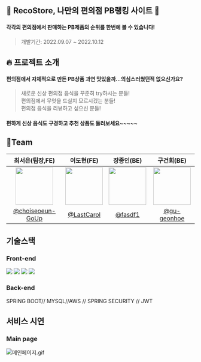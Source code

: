 

## 🍙 RecoStore, 나만의 편의점 PB랭킹 사이트 🍜
#### 각각의 편의점에서 판매하는 PB제품의 순위를 한번에 볼 수 있습니다! 
 > 개발기간: 2022.09.07 ~ 2022.10.12<br/>

## 🔥 프로젝트 소개
#### 편의점에서 자체적으로 만든 PB상품 과연 맛있을까...의심스러웠던적 없으신가요?<br/>
 > 새로운 신상 편의점 음식을 꾸준히 try하시는 분들!<br/>
 > 편의점에서 무엇을 드실지 모르시겠는 분들!<br/>
 > 편의점 음식을 리뷰하고 싶으신 분들!<br/>

#### 편하게 신상 음식도 구경하고 추천 상품도 둘러보세요~~~~~

## 👤Team
|최서은(팀장,FE)|이도현(FE)|장종인(BE)|구건회(BE)|
|:------:|:------:|:------:|:------:|
|<img src="https://user-images.githubusercontent.com/79019104/190109637-153e659d-aacb-46d3-9a31-d9753e4c1ece.png" width="100" height="100">|<img src="https://velog.velcdn.com/images/dhsm8100/post/569c78e8-434b-4d92-a4d6-fa16517cb05b/image.jpg" width="100" height="100">|<img src="https://velog.velcdn.com/images/dhsm8100/post/fb1f27c5-bbb9-4450-84e7-49bd0be7c39d/image.png" width="100" height="100">|<img src="https://velog.velcdn.com/images/dhsm8100/post/3e77b55d-9f96-47d1-8884-5a92f301d0be/image.png" width="100" height="100">||
|[@choiseoeun-GoUp](https://github.com/choiseoeun-GoUp)|[@LastCarol](https://github.com/LastCarol)|[@fasdf1](https://github.com/fasdf1)|[@gu-geonhoe](https://github.com/gu-geonhoe)||




## 기술스택 
### Front-end 
<img src="https://img.shields.io/badge/React-61DAFB?style=flat&logo=React&logoColor=white" /> <img src="https://img.shields.io/badge/React Query-FF4154?style=flat&logo=React Query&logoColor=white"/> <img src="https://img.shields.io/badge/styled-components-DB7093?style=flat&logo=styled-components&logoColor=white"/>  <img src="https://img.shields.io/badge/JavaScript-F7DF1E?style=flat&logo=JavaScript&logoColor=white"/> 

### Back-end 
SPRING BOOT// MYSQL//AWS // SPRING SECURITY // JWT

## 서비스 시연
### Main page
![메인페이지.gif](https://s3-us-west-2.amazonaws.com/secure.notion-static.com/71a0ef59-2f47-4c5a-b0cd-fff6b0ad2a9f/%EB%A9%94%EC%9D%B8%ED%8E%98%EC%9D%B4%EC%A7%80.gif)
